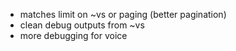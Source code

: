  - matches limit on ~vs or paging (better pagination)
 - clean debug outputs from ~vs
 - more debugging for voice
